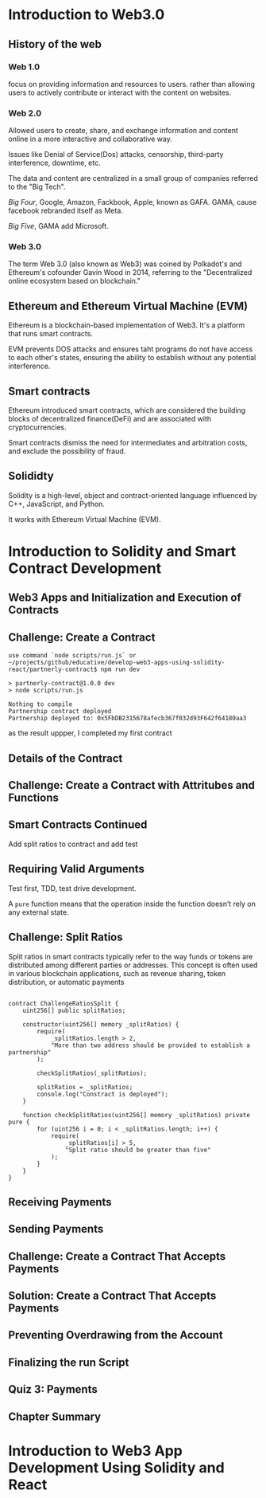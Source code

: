# Introduction to Web3.0

## History of the web

### Web 1.0

focus on providing information and resources to users. rather than allowing users to actively contribute or interact with the content on websites.

### Web 2.0

Allowed users to create, share, and exchange information and content online in a more interactive and collaborative way.

Issues like Denial of Service(Dos) attacks, censorship, third-party interference, downtime, etc.

The data and content are centralized in a small group of companies referred to the "Big Tech". 

*Big Four*, Google, Amazon, Fackbook, Apple, known as GAFA. GAMA, cause facebook rebranded itself as Meta.

*Big Five*, GAMA add Microsoft.

### Web 3.0

The term Web 3.0 (also known as Web3) was coined by Polkadot's and Ethereum's cofounder Gavin Wood in 2014, referring to the "Decentralized online ecosystem based on blockchain."


## Ethereum and Ethereum Virtual Machine (EVM)

Ethereum is a blockchain-based implementation of Web3. It's a platform that runs smart contracts.

EVM prevents DOS attacks and ensures taht programs do not have access to each other's states, ensuring the ability to establish without any potential interference.

## Smart contracts

Ethereum introduced smart contracts, which are considered the building blocks of decentralized finance(DeFi) and are associated with cryptocurrencies. 

Smart contracts dismiss the need for intermediates and arbitration costs, and exclude the possibility of fraud.

## Solididty

Solidity is a high-level, object and contract-oriented language influenced by C++, JavaScript, and Python.

It works with Ethereum Virtual Machine (EVM).

# Introduction to Solidity and Smart Contract Development

## Web3 Apps and Initialization and Execution of Contracts

## Challenge: Create a Contract

```shell
use command `node scripts/run.js` or
~/projects/github/educative/develop-web3-apps-using-solidity-react/partnerly-contract$ npm run dev

> partnerly-contract@1.0.0 dev
> node scripts/run.js

Nothing to compile
Partnership contract deployed
Partnership deployed to: 0x5FbDB2315678afecb367f032d93F642f64180aa3
```

as the result uppper, I completed my first contract

## Details of the Contract

## Challenge: Create a Contract with Attritubes and Functions

## Smart Contracts Continued

Add split ratios to contract and add test

## Requiring Valid Arguments

Test first, TDD, test drive development.

A `pure` function means that the operation inside the function doesn’t rely on any external state.

## Challenge: Split Ratios

Split ratios in smart contracts typically refer to the way funds or tokens are distributed among different parties or addresses. This concept is often used in various blockchain applications, such as revenue sharing, token distribution, or automatic payments

```

contract ChallengeRatiosSplit {
    uint256[] public splitRatios;

    constructor(uint256[] memory _splitRatios) {
        require(
            _splitRatios.length > 2,
            "More than two address should be provided to establish a partnership"
        );

        checkSplitRatios(_splitRatios);

        splitRatios = _splitRatios;
        console.log("Constract is deployed");
    }

    function checkSplitRatios(uint256[] memory _splitRatios) private pure {
        for (uint256 i = 0; i < _splitRatios.length; i++) {
            require(
                _splitRatios[i] > 5,
                "Split ratio should be greater than five"
            );
        }
    }
}
```

## Receiving Payments

## Sending Payments

## Challenge: Create a Contract That Accepts Payments

## Solution: Create a Contract That Accepts Payments

## Preventing Overdrawing from the Account

## Finalizing the run Script

## Quiz 3: Payments

## Chapter Summary
# Introduction to Web3 App Development Using Solidity and React



